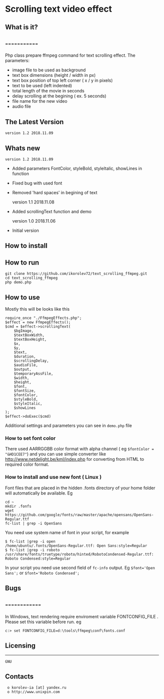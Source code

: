 #						Scrolling text video effect

##  What is it?
##  -----------
Php class prepare ffmpeg command for text scrolling effect.
The parameters:
- image file to be used as background
- text box dimensions (height / width in px)
- text box position of top left corner ( x / y in pixels)
- text to be used (left indented)
- total length of the movie in seconds
- delay scrolling at the begining ( ex. 5 seconds)
- file name for the new video
- audio file


##  The Latest Version

	version 1.2 2018.11.09


##  Whats new
	version 1.2 2018.11.09
  + Added parameters FontColor, styleBold, styleItalic, showLines in function
  + Fixed bug with used font
  + Removed 'hard spaces' in begining of text


	version 1.1 2018.11.08
  + Added scrollingText function and demo


	version 1.0 2018.11.06
  + Initial version


##  How to install


## How to run
```
git clone https://github.com/ikorolev72/text_scrolling_ffmpeg.git
cd text_scrolling_ffmpeg
php demo.php
```


## How to use
Mostly this will be looks like this
```
require_once "./FfmpegEffects.php";
$effect = new FfmpegEffects();
$cmd = $effect->scrollingText(
    $bgImage,
    $textBoxWidth,
    $textBoxHeight,
    $x,
    $y,
    $text,
    $duration,
    $scrollingDelay,
    $audioFile,
    $output,
    $temporaryAssFile,
    $width, 
    $height,
    $font,
    $fontSize,
    $fontColor,
    $styleBold,
    $styleItalic,
    $showLines        
);
$effect->doExec($cmd)
```
Additional settings and parameters you can see in `demo.php` file


### How to set font color 
There used AARRGGBB color format with alpha channel ( eg `$fontColor = "&HD1CEE7"`) and you can use simple converter like http://www.netdelight.be/kml/index.php for converting from HTML to required color format.


### How to install and use new font ( Linux )
Font files that are placed in the hidden .fonts directory of your home folder will automatically be available.
Eg
```
cd ~
mkdir .fonfs
wget https://github.com/google/fonts/raw/master/apache/opensans/OpenSans-Regular.ttf
fc-list | grep -i OpenSans
```
You need use system name of font in your script, for example
```
$ fc-list |grep -i open
/home/ubuntu/.fonts/OpenSans-Regular.ttf: Open Sans:style=Regular
$ fc-list |grep -i roboto
/usr/share/fonts/truetype/roboto/hinted/RobotoCondensed-Regular.ttf: Roboto Condensed:style=Regular
```
In your script you need use second field of `fc-info` output. Eg `$font='Open Sans';` or `$font='Roboto Condensed';`



##  Bugs
##  ------------
In Windows, text rendering require enviroment variable FONTCONFIG_FILE . Please set this variable before run.
eg
```
c:> set FONTCONFIG_FILE=d:\tools\ffmpeg\conf\fonts.conf
```


##  Licensing
  ---------
	GNU

  Contacts
  --------

     o korolev-ia [at] yandex.ru
     o http://www.unixpin.com
